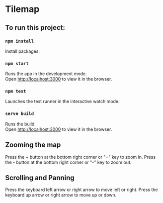 # Tilemap

## To run this project:

### `npm install`

Install packages.

### `npm start`

Runs the app in the development mode.\
Open [http://localhost:3000](http://localhost:3000) to view it in the browser.

### `npm test`

Launches the test runner in the interactive watch mode.

### `serve build`

Runs the build.\
Open [http://localhost:3000](http://localhost:3000) to view it in the browser.

## Zooming the map
Press the + button at the bottom right corner or "=" key to zoom in. 
Press the - button at the bottom right corner or "-" key to zoom out. 

## Scrolling and Panning
Press the keyboard left arrow or right arrow to move left or right. 
Press the keyboard up arrow or right arrow to move up or down.  



